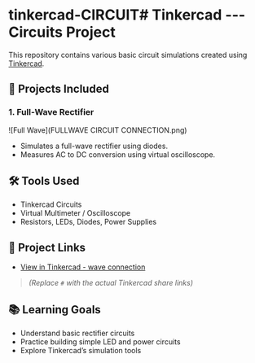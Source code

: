 # tinkercad-CIRCUIT# Tinkercad --- Circuits Project

This repository contains various basic circuit simulations created using [Tinkercad](https://www.tinkercad.com/).

## 🔧 Projects Included

### 1. Full-Wave Rectifier
![Full Wave](FULLWAVE CIRCUIT CONNECTION.png)
- Simulates a full-wave rectifier using diodes.
- Measures AC to DC conversion using virtual oscilloscope.

## 🛠️ Tools Used
- Tinkercad Circuits
- Virtual Multimeter / Oscilloscope
- Resistors, LEDs, Diodes, Power Supplies

## 🔗 Project Links
- [View in Tinkercad - wave connection](https://www.tinkercad.com/things/fDzbrrxLY4j/editel?sharecode=XvVg--UT5FoRpf6GyoTO-cAG-_LpiP_8Cno34CpQ6Io)

> _(Replace `#` with the actual Tinkercad share links)_

## 📚 Learning Goals
- Understand basic rectifier circuits
- Practice building simple LED and power circuits
- Explore Tinkercad’s simulation tools
